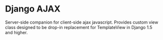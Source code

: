 Django AJAX
===========
Server-side companion for client-side ajax javascript. Provides custom
view class designed to be drop-in replacement for TemplateView in
Django 1.5 and higher.
